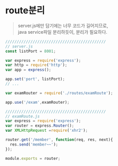 # route분리
> server.js에만 담기에는 너무 코드가 길어지므로, <br>
> java service파일 분리하듯이, 분리가 필요하다. <br>

```javascript
////////////////////////////////////////////
// server.js
const listPort = 8001;

var express = require('express');
var http = require('http');
var app = express();

app.set('port', listPort);
// ...

var examRouter = require('./routes/examRoute');

app.use('/exam',examRouter);

////////////////////////////////////////////
// examRoute.js
var express = require('express');
var router = express.Router();
var XMLHttpRequest =require('xhr2');

router.get('/member', function(req, res, next){
  res.send('member~~');
});

module.exports = router;

```
